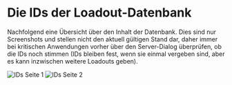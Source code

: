 # Die IDs der Loadout-Datenbank

Nachfolgend eine Übersicht über den Inhalt der Datenbank. Dies sind nur Screenshots und stellen nicht den aktuell gültigen Stand dar, daher immer bei kritischen Anwendungen vorher über den Server-Dialog überprüfen, ob die IDs noch stimmen (IDs bleiben fest, wenn sie einmal vergeben sind, aber es kann inzwischen weitere Loadouts geben).

![IDs Seite 1](http://i.imgur.com/QKFkuSt.png)
![IDs Seite 2](http://i.imgur.com/Lz7BvgI.png)